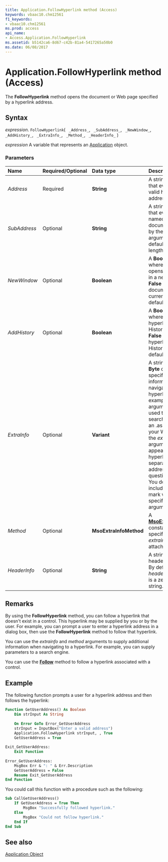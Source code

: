 ```yaml
---
title: Application.FollowHyperlink method (Access)
keywords: vbaac10.chm12561
f1_keywords:
- vbaac10.chm12561
ms.prod: access
api_name:
- Access.Application.FollowHyperlink
ms.assetid: b5142ca6-8d67-c42b-81a4-5417265a50b0
ms.date: 06/08/2017
---
```



# Application.FollowHyperlink method (Access)

The  **FollowHyperlink** method opens the document or Web page specified by a hyperlink address.


## Syntax

_expression_. `FollowHyperlink`( ` _Address_`, ` _SubAddress_`, ` _NewWindow_`, ` _AddHistory_`, ` _ExtraInfo_`, ` _Method_`, ` _HeaderInfo_` )

_expression_ A variable that represents an [Application](Access.Application.md) object.


### Parameters



|Name|Required/Optional|Data type|Description|
|:-----|:-----|:-----|:-----|
| _Address_|Required|**String**|A string expression that evaluates to a valid hyperlink address.|
| _SubAddress_|Optional|**String**| A string expression that evaluates to a named location in the document specified by the _address_ argument. The default is a zero-length string (" ").|
| _NewWindow_|Optional|**Boolean**|A  **Boolean** value where **True** (?1) opens the document in a new window and **False** (0) opens the document in the current window. The default is **False**.|
| _AddHistory_|Optional|**Boolean**|A  **Boolean** value where **True** adds the hyperlink to the History folder and **False** doesn't add the hyperlink to the History folder. The default is **True**.|
| _ExtraInfo_|Optional|**Variant**|A string or an array of  **Byte** data that specifies additional information for navigating to a hyperlink. For example, this argument may be used to specify a search parameter for an .asp or .idc file. In your Web browser, the _extrainfo_ argument may appear after the hyperlink address, separated from the address by a question mark (?). You don't need to include the question mark when you specify the _extrainfo_ argument.|
| _Method_|Optional|**MsoExtraInfoMethod**|A  **[MsoExtraInfoMethod](Office.MsoExtraInfoMethod.md)** constant that specifies how the _extrainfo_ argument is attached.|
| _HeaderInfo_|Optional|**String**|A string that specifies header information. By default the  _headerinfo_ argument is a zero-length string.|

## Remarks

By using the  **FollowHyperlink** method, you can follow a hyperlink that doesn't exist in a control. This hyperlink may be supplied by you or by the user. For example, you can prompt a user to enter a hyperlink address in a dialog box, then use the **FollowHyperlink** method to follow that hyperlink.

You can use the  _extrainfo_ and _method_ arguments to supply additional information when navigating to a hyperlink. For example, you can supply parameters to a search engine.

You can use the  **[Follow](Access.Hyperlink.Follow.md)** method to follow a hyperlink associated with a control.


## Example

The following function prompts a user for a hyperlink address and then follows the hyperlink:


```vb
Function GetUserAddress() As Boolean 
    Dim strInput As String 
 
    On Error GoTo Error_GetUserAddress 
    strInput = InputBox("Enter a valid address") 
    Application.FollowHyperlink strInput, , True 
    GetUserAddress = True 
 
Exit_GetUserAddress: 
    Exit Function 
 
Error_GetUserAddress: 
    MsgBox Err & ": " & Err.Description 
    GetUserAddress = False 
    Resume Exit_GetUserAddress 
End Function
```

You could call this function with a procedure such as the following:




```vb
Sub CallGetUserAddress() 
    If GetUserAddress = True Then 
        MsgBox "Successfully followed hyperlink." 
    Else 
        MsgBox "Could not follow hyperlink." 
    End If 
End Sub
```


## See also


[Application Object](Access.Application.md)

